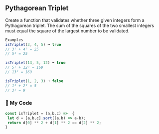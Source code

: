 ## Pythagorean Triplet

Create a function that validates whether three given integers form a Pythagorean triplet. The sum of the squares of the two smallest integers must equal the square of the largest number to be validated.
```js
Examples
isTriplet(3, 4, 5) ➞ true
// 3² + 4² = 25
// 5² = 25

isTriplet(13, 5, 12) ➞ true
// 5² + 12² = 169
// 13² = 169

isTriplet(1, 2, 3) ➞ false
// 1² + 2² = 5
// 3² = 9
```
### :leaves: My Code
```js
const isTriplet = (a,b,c) =>  {
 let d = [a,b,c].sort((a,b) => a-b);
 return d[0] ** 2 + d[1] ** 2 == d[2] ** 2;
}
```
